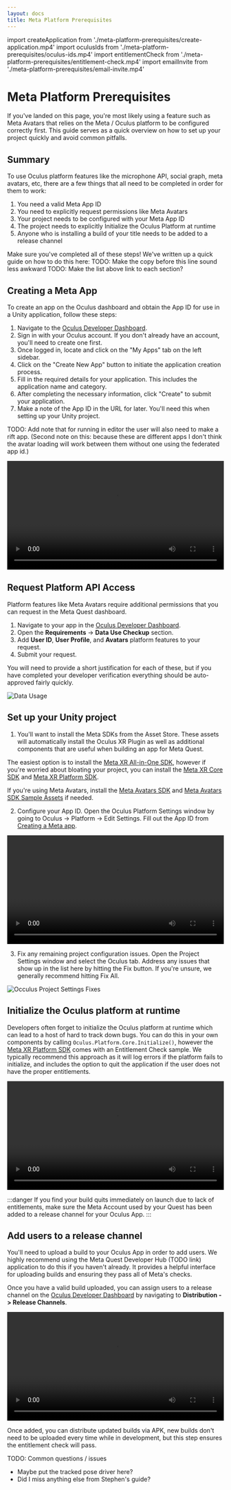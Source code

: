 ```yaml
---
layout: docs
title: Meta Platform Prerequisites
---
```


import createApplication from './meta-platform-prerequisites/create-application.mp4'
import oculusIds from './meta-platform-prerequisites/oculus-ids.mp4'
import entitlementCheck from './meta-platform-prerequisites/entitlement-check.mp4'
import emailInvite from './meta-platform-prerequisites/email-invite.mp4'

# Meta Platform Prerequisites

If you've landed on this page, you're most likely using a feature such as Meta Avatars that relies on the Meta / Oculus platform to be configured correctly first. This guide serves as a quick overview on how to set up your project quickly and avoid common pitfalls.

## Summary
To use Oculus platform features like the microphone API, social graph, meta avatars, etc, there are a few things that all need to be completed in order for them to work:

1. You need a valid Meta App ID
2. You need to explicitly request permissions like Meta Avatars
3. Your project needs to be configured with your Meta App ID
4. The project needs to explicitly Initialize the Oculus Platform at runtime
5. Anyone who is installing a build of your title needs to be added to a release channel

Make sure you've completed all of these steps! We've written up a quick guide on how to do this here:
TODO: Make the copy before this line sound less awkward
TODO: Make the list above link to each section?

## Creating a Meta App

To create an app on the Oculus dashboard and obtain the App ID for use in a Unity application, follow these steps:

1. Navigate to the [Oculus Developer Dashboard](https://dashboard.oculus.com/).
2. Sign in with your Oculus account. If you don't already have an account, you'll need to create one first.
3. Once logged in, locate and click on the "My Apps" tab on the left sidebar.
4. Click on the "Create New App" button to initiate the application creation process.
5. Fill in the required details for your application. This includes the application name and category.
6. After completing the necessary information, click "Create" to submit your application.
7. Make a note of the App ID in the URL for later. You'll need this when setting up your Unity project.

TODO: Add note that for running in editor the user will also need to make a rift app.  (Second note on this: because these are different apps I don't think the avatar loading will work between them without one using the federated app id.)

<video width="100%" controls><source src={createApplication} /></video> 

## Request Platform API Access

Platform features like Meta Avatars require additional permissions that you can request in the Meta Quest dashboard.

1. Navigate to your app in the [Oculus Developer Dashboard](https://dashboard.oculus.com/).
2. Open the **Requirements** -> **Data Use Checkup** section.
3. Add **User ID**, **User Profile**, and **Avatars** platform features to your request.
4. Submit your request.

You will need to provide a short justification for each of these, but if you have completed your developer verification everything should be auto-approved fairly quickly.

![](./meta-platform-prerequisites/data-usage.png "Data Usage")

## Set up your Unity project

1. You'll want to install the Meta SDKs from the Asset Store. These assets will automatically install the Oculus XR Plugin as well as additional components that are useful when building an app for Meta Quest.

The easiest option is to install the [Meta XR All-in-One SDK](https://assetstore.unity.com/packages/tools/integration/meta-xr-all-in-one-sdk-269657), however if you're worried about bloating your project, you can install the [Meta XR Core SDK](https://assetstore.unity.com/packages/tools/integration/meta-xr-core-sdk-269169) and [Meta XR Platform SDK](https://assetstore.unity.com/packages/tools/integration/meta-xr-platform-sdk-262366).

If you're using Meta Avatars, install the [Meta Avatars SDK](https://assetstore.unity.com/packages/tools/integration/meta-avatars-sdk-271958) and [Meta Avatars SDK Sample Assets](https://assetstore.unity.com/packages/tools/integration/meta-avatars-sdk-sample-assets-272863) if needed.

2. Configure your App ID. Open the Oculus Platform Settings window by going to Oculus -> Platform -> Edit Settings. Fill out the App ID from [Creating a Meta app](#creating-a-meta-app).

<video width="100%" controls><source src={oculusIds} /></video> 

3. Fix any remaining project configuration issues. Open the Project Settings window and select the Oculus tab. Address any issues that show up in the list here by hitting the Fix button. If you're unsure, we generally recommend hitting Fix All.

![](./meta-platform-prerequisites/oculus-fixes.png "Occulus Project Settings Fixes")

## Initialize the Oculus platform at runtime

Developers often forget to initialize the Oculus platform at runtime which can lead to a host of hard to track down bugs. You can do this in your own components by calling `Oculus.Platform.Core.Initialize()`, however the [Meta XR Platform SDK](https://assetstore.unity.com/packages/tools/integration/meta-xr-platform-sdk-262366) comes with an Entitlement Check sample. We typically recommend this approach as it will log errors if the platform fails to initialize, and includes the option to quit the application if the user does not have the proper entitlements.

<video width="100%" controls><source src={entitlementCheck} /></video> 

:::danger
If you find your build quits immediately on launch due to lack of entitlements, make sure the Meta Account used by your Quest has been added to a release channel for your Oculus App.
:::

## Add users to a release channel

You'll need to upload a build to your Oculus App in order to add users. We highly recommend using the Meta Quest Developer Hub (TODO link) application to do this if you haven't already. It provides a helpful interface for uploading builds and ensuring they pass all of Meta's checks.

Once you have a valid build uploaded, you can assign users to a release channel on the [Oculus Developer Dashboard](https://dashboard.oculus.com/) by navigating to **Distribution -> Release Channels**.

<video width="100%" controls><source src={emailInvite} /></video> 

Once added, you can distribute updated builds via APK, new builds don't need to be uploaded every time while in development, but this step ensures the entitlement check will pass.

TODO: Common questions / issues
- Maybe put the tracked pose driver here?
- Did I miss anything else from Stephen's guide?
